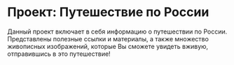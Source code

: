 # Проект: Путешествие по России

Данный проект включает в себя информацию о путешествии по России.  
Представлены полезные ссылки и материалы, а также множество живописных изображений, которые Вы сможете увидеть вживую, отправившись в это путешествие!